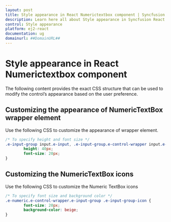 ```yaml
---
layout: post
title: Style appearance in React Numerictextbox component | Syncfusion
description: Learn here all about Style appearance in Syncfusion React Numerictextbox component of Syncfusion Essential JS 2 and more.
control: Style appearance 
platform: ej2-react
documentation: ug
domainurl: ##DomainURL##
---
```


# Style appearance in React Numerictextbox component

The following content provides the exact CSS structure that can be used to modify the control’s appearance based on the user preference.

## Customizing the appearance of NumericTextBox wrapper element

Use the following CSS to customize the appearance of wrapper element.

```css
/* To specify height and font size */
.e-input-group input.e-input, .e-input-group.e-control-wrapper input.e-input, .e-input-group textarea.e-input, .e-input-group.e-control-wrapper textarea.e-input {
        height: 40px;
        font-size: 20px;
}
```

## Customizing the NumericTextBox icons

Use the following CSS to customize the Numeric TextBox icons

```css
/* To specify font size and background color */
.e-numeric.e-control-wrapper.e-input-group .e-input-group-icon {
        font-size: 20px;
        background-color: beige;
}
```
